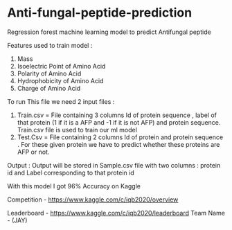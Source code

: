 # Anti-fungal-peptide-prediction

Regression forest machine learning model to predict Antifungal peptide 

Features used to train model :
1) Mass
2) Isoelectric Point of Amino Acid
3) Polarity of Amino Acid
4) Hydrophobicity of Amino Acid
5) Charge of Amino Acid

To run This file we need 2 input files :
1) Train.csv  = File containing 3 columns Id of protein sequence , label of that protein (1 if it is a AFP and -1 if it is not AFP) and protein sequence. Train.csv file is used to train our ml model
2) Test.Csv   = File containing 2 columns Id of protein and protein sequence . For these given protein we have to predict whether these proteins are AFP or not.

Output : Output will be stored in Sample.csv file with two columns : protein id and Label corresponding to that protein id

With this model I got 96% Accuracy on Kaggle

Competition - https://www.kaggle.com/c/iqb2020/overview

Leaderboard - https://www.kaggle.com/c/iqb2020/leaderboard     Team Name - (JAY)

